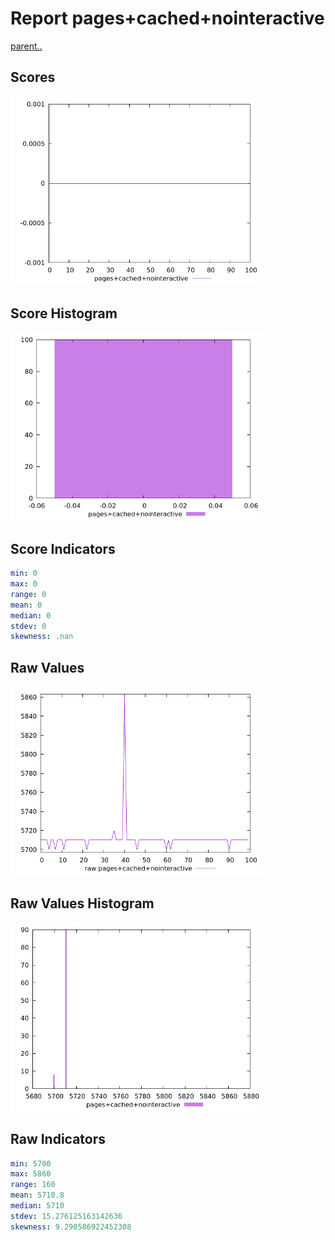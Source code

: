 # Report pages+cached+nointeractive

[parent..](./..)  


## Scores

![score](./score.png)  

## Score Histogram

![hist](./hist.png)  

## Score Indicators

```yaml
min: 0
max: 0
range: 0
mean: 0
median: 0
stdev: 0
skewness: .nan

```

## Raw Values

![raw](./raw.png)  

## Raw Values Histogram

![raw hist](./raw_hist.png)  

## Raw Indicators

```yaml
min: 5700
max: 5860
range: 160
mean: 5710.8
median: 5710
stdev: 15.276125163142636
skewness: 9.290586922452308

```

<style>
  img {
    max-width: 80%;
  }
</style>
      
